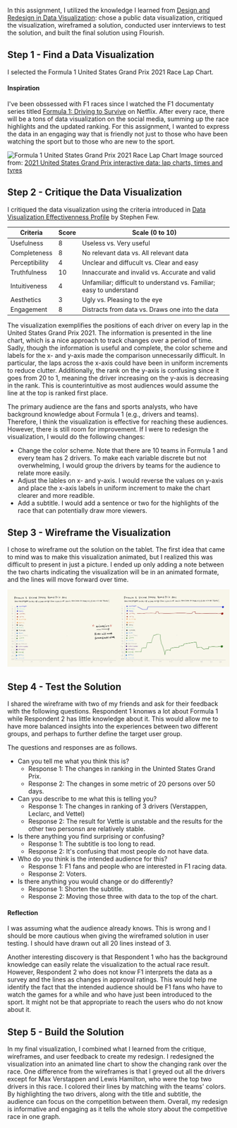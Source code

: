 In this assignment, I utilized the knowledge I learned from [Design and Redesign in Data Visualization](https://medium.com/@hint_fm/design-and-redesign-4ab77206cf9): chose a public data visualization, critiqued the visualization, wireframed a solution, conducted user innterviews to test the solution, and built the final solution using Flourish.


## Step 1 - Find a Data Visualization
I selected the Formula 1 United States Grand Prix 2021 Race Lap Chart.

#### Inspiration
I've been obssessed with F1 races since I watched the F1 documentaty series titled [Formula 1: Driving to Survive](https://www.netflix.com/title/80204890) on Netflix. After every race, there will be a tons of data visualization on the social media, summing up the race highlights and the updated ranking. For this assignment, I wanted to express the data in an engaging way that is friendly not just to those who have been watching the sport but to those who are new to the sport.

![Formula 1 United States Grand Prix 2021 Race Lap Chart](https://www.racefans.net/wp-content/uploads/2021/10/7b133dbe-98d7-45bc-9d72-7060038405ab.png)
Image sourced from: [2021 United States Grand Prix interactive data: lap charts, times and tyres](https://www.racefans.net/2021/10/25/2021-united-states-grand-prix-interactive-data-lap-charts-times-and-tyres/)


## Step 2 - Critique the Data Visualization
I critiqued the data visualization using the criteria introduced in [Data Visualization Effectivenness Profile](http://www.perceptualedge.com/articles/visual_business_intelligence/data_visualization_effectiveness_profile.pdf) by Stephen Few.

| Criteria       | Score         | Scale (0 to 10)                                                       |
| -------------  | ------------- | --------------------------------------------------------------------- |
| Usefulness     | 8             | Useless vs. Very useful                                               |
| Completeness   | 8             | No relevant data vs. All relevant data                                |
| Perceptibility | 4             | Unclear and diffucult vs. Clear and easy                              |
| Truthfulness   | 10            | Innaccurate and invalid vs. Accurate and valid                        |
| Intuitiveness  | 4             | Unfamiliar; difficult to understand vs. Familiar; easy to understand  |
| Aesthetics     | 3             | Ugly vs. Pleasing to the eye                                          |
| Engagement     | 8             | Distracts from data vs. Draws one into the data                       |

The visualization exemplifies the positions of each driver on every lap in the United States Grand Prix 2021. The information is presented in the line chart, which is a nice approach to track changes over a period of time. Sadly, though the information is useful and complete, the color scheme and labels for the x- and y-axis made the comparison unnecessarily difficult. In particular, the laps across the x-axis could have been in uniform increments to reduce clutter. Additionally, the rank on the y-axis is confusing since it goes from 20 to 1, meaning the driver increasing on the y-axis is decreasing in the rank. This is counterintuitive as most audiences would assume the line at the top is ranked first place.

The primary audience are the fans and sports analysts, who have background knowledge about Formula 1 (e.g., drivers and teams). Therefore, I think the visualization is effective for reaching these audiences. However, there is still room for improvement. If I were to redesign the visualization, I would do the following changes:
- Change the color scheme. Note that there are 10 teams in Formula 1 and every team has 2 drivers. To make each variable discrete but not overwhelming, I would group the drivers by teams for the audience to relate more easily.
- Adjust the lables on x- and y-axis. I would reverse the values on y-axis and place the x-axis labels in uniform increment to make the chart clearer and more readible. 
- Add a subtitle. I would add a sentence or two for the highlights of the race that can potentially draw more viewers.


## Step 3 - Wireframe the Visualization
I chose to wireframe out the solution on the tablet. The first idea that came to mind was to make this visualization animated, but I realized this was difficult to present in just a picture. I ended up only adding a note between the two charts indicating the visualization will be in an animated formate, and the lines will move forward over time.

![Wireframe](critiquebydesign_wireframe.png)


## Step 4 - Test the Solution
I shared the wireframe with two of my friends and ask for their feedback with the following questions. Respondent 1 knonws a lot about Formula 1 while Respondent 2 has little knowledge about it. This would allow me to have more balanced insights into the experiences between two different groups, and perhaps to further define the target user group.

The questions and responses are as follows.
- Can you tell me what you think this is? 
  - Response 1: The changes in ranking in the Uninted States Grand Prix.
  - Response 2: The changes in some metric of 20 persons over 50 days.
- Can you describe to me what this is telling you?
  - Response 1: The changes in ranking of 3 drivers (Verstappen, Leclarc, and Vettel)
  - Response 2: The result for Vettle is unstable and the results for the other two personsn are relatively stable.
- Is there anything you find surprising or confusing?
  - Response 1: The subtitle is too long to read.
  - Response 2: It's confusing that most people do not have data.
- Who do you think is the intended audience for this? 
  - Response 1: F1 fans and people who are interested in F1 racing data.
  - Response 2: Voters.
- Is there anything you would change or do differently?
  - Response 1: Shorten the subtitle.
  - Response 2: Moving those three with data to the top of the chart.

#### Reflection
I was assuming what the audience already knows. This is wrong and I should be more cautious when giving the wireframed solution in user testing. I should have drawn out all 20 lines instead of 3.

Another interesting discovery is that Respondent 1 who has the background knowledge can easily relate the visualization to the actual race result. However, Respondent 2 who does not know F1 interprets the data as a survey and the lines as changes in approval ratings. This would help me identify the fact that the intended audience should be F1 fans who have to watch the games for a while and who have just been introduced to the sport. It might not be that appropriate to reach the users who do not know about it.

## Step 5 - Build the Solution

In my final visualization, I combined what I learned from the critique, wireframes, and user feedback to create my redesign. I redesigned the visualization into an animated line chart to show the changing rank over the race. One difference from the wireframes is that I greyed out all the drivers except for Max Verstappen and Lewis Hamilton, who were the top two drivers in this race. I colored their lines by matching with the teams' colors. By highlighting the two drivers, along with the title and subtitle, the audience can focus on the competition between them. Overall, my redesign is informative and engaging as it tells the whole story about the competitive race in one graph.

<div class="flourish-embed flourish-chart" data-src="visualisation/7753377"><script src="https://public.flourish.studio/resources/embed.js"></script></div>
